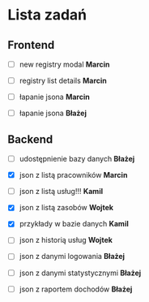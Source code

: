 # Lista zadań

## Frontend

- [ ] new registry modal **Marcin**

- [ ] registry list details **Marcin**

- [ ] łapanie jsona **Marcin**

- [ ] łapanie jsona **Błażej**

## Backend

- [ ] udostępnienie bazy danych **Błażej**

- [X] json z listą pracowników **Marcin**

- [ ] json z listą usług!!! **Kamil**

- [X] json z listą zasobów **Wojtek**

- [X] przykłady w bazie danych **Kamil**

- [ ] json z historią usług **Wojtek**

- [ ] json z danymi logowania **Błażej**

- [ ] json z danymi statystycznymi **Błażej**

- [ ] json z raportem dochodów **Błażej**



 
